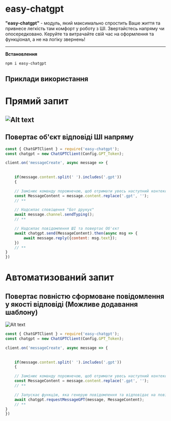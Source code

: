 # easy-chatgpt

**"easy-chatgpt"** - модуль, який максимально спростить Ваше життя та привнесе легкість там комфорт у роботу з ШІ. Звертайстесь напряму чи опосередковано. Керуйте та витрачайте свій час на оформлення та функціонал, а не на логіку звернень!

---

**Встановлення**

```ssh
npm i easy-chatgpt
```

## Приклади використання

# Прямий запит
![Alt text](https://i.ibb.co/9YKKCbJ/image-1.png)
---
Повертає об'єкт відповіді ШІ напряму
---
```js
const { ChatGPTClient } = require('easy-chatgpt');
const chatgpt = new ChatGPTClient(Config.GPT_Token);

client.on('messageCreate', async message => {
    
  
    if(message.content.split(' ').includes('.gpt'))
    {

    // Замінює команду порожнечою, щоб отримати увесь наступний контекст
    const MessageContent = message.content.replace('.gpt', '');
    // **

    // Надсилає сповіщення "Бот друкує"
    await message.channel.sendTyping();
    // **

    // Надсилає повідомлення ШІ та повертає Об'єкт
    await chatgpt.send(MessageContent).then(async msg => {
        await message.reply({content: msg.text});
    })
    // **
}
})
```

# Автоматизований запит #
Повертає повністю сформоване повідомлення у якості відповіді (Можливе додавання шаблону)
---
![Alt text](https://i.ibb.co/L0GbJJy/image.png)
```js
const { ChatGPTClient } = require('easy-chatgpt');
const chatgpt = new ChatGPTClient(Config.GPT_Token);

client.on('messageCreate', async message => {
    
  
    if(message.content.split(' ').includes('.gpt'))
    {

    // Замінює команду порожнечою, щоб отримати увесь наступний контекст
    const MessageContent = message.content.replace('.gpt', '');
    // **

    // Запускає функцію, яка генерую повідомлення та відповідає на повідомлення-тригер
    await chatgpt.requestMessageGPT(message, MessageContent);
    // **
}
})
```

